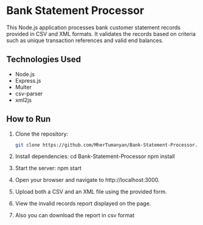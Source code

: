 # Bank Statement Processor

This Node.js application processes bank customer statement records provided in CSV and XML formats. It validates the records based on criteria such as unique transaction references and valid end balances.

## Technologies Used

- Node.js
- Express.js
- Multer
- csv-parser
- xml2js

## How to Run

1. Clone the repository:

   ```bash
   git clone https://github.com/MherTumanyan/Bank-Statement-Processor.git

2. Install dependencies:
    cd Bank-Statement-Processor
    npm install

3. Start the server:
    npm start

4. Open your browser and navigate to http://localhost:3000.

5. Upload both a CSV and an XML file using the provided form.

6. View the invalid records report displayed on the page.

7. Also you can download the report in csv format
